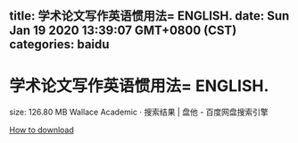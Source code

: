 
title: 学术论文写作英语惯用法= ENGLISH.
date: Sun Jan 19 2020 13:39:07 GMT+0800 (CST)    
categories: baidu
---

# 学术论文写作英语惯用法= ENGLISH.
size: 126.80 MB
 Wallace Academic · 搜索结果 | 盘他 - 百度网盘搜索引擎
 

[How to download](https://bpcam.bemobtrk.com/go/2ceec3aa-1ca2-46d6-b9ff-aaa5c184517c?jno=1364)